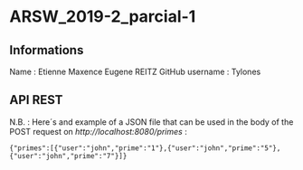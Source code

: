 # ARSW_2019-2_parcial-1

## Informations

Name : Etienne Maxence Eugene REITZ
GitHub username : Tylones


## API REST

N.B. : Here´s and example of a JSON file that can be used in the body of the POST request on *http://localhost:8080/primes* :

```
{"primes":[{"user":"john","prime":"1"},{"user":"john","prime":"5"},{"user":"john","prime":"7"}]}
```
